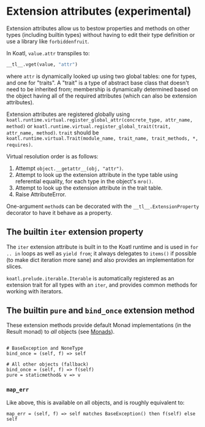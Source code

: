 # Extension attributes (experimental)

Extension attributes allow us to bestow properties and methods on other types (including builtin types) without having to edit their type definition or use a library like `forbiddenfruit`.

In Koatl, `value.attr` transpiles to:

```python
__tl__.vget(value, "attr")
```

where `attr` is dynamically looked up using two global tables: one for types, and one for "traits".
A "trait" is a type of abstract base class that doesn't need to be inherited from; membership is dynamically determined based on the object
having all of the required attributes (which can also be extension attributes).

Extension attributes are registered globally using `koatl.runtime.virtual.register_global_attr(concrete_type, attr_name, method)`
or `koatl.runtime.virtual.register_global_trait(trait, attr_name, method)`.
`trait` should be `koatl.runtime.virtual.Trait(module_name, trait_name, trait_methods, *, requires)`.

Virtual resolution order is as follows:

1. Attempt `object.__getattr__(obj, "attr")`.
2. Attempt to look up the extension attribute in the type table using referential equality, for each type in the object's `mro()`.
3. Attempt to look up the extension attribute in the trait table.
4. Raise AttributeError.

One-argument `method`s can be decorated with the `__tl__.ExtensionProperty` decorator to have it behave as a property.

## The builtin `iter` extension property

The `iter` extension attribute is built in to the Koatl runtime and is used in `for .. in` loops as well as `yield from`;
it always delegates to `items()` if possible (to make dict iteration more sane) and also provides an implementation for slices.

`koatl.prelude.iterable.Iterable` is automatically registered as an extension trait for all types with an `iter`, and provides common methods for working with iterators.

## The builtin `pure` and `bind_once` extension method

These extension methods provide default Monad implementations (in the Result monad) to _all_ objects (see [Monads](monads)).

```koatl

# BaseException and NoneType
bind_once = (self, f) => self

# All other objects (fallback)
bind_once = (self, f) => f(self)
pure = staticmethod& v => v
```

### `map_err`

Like above, this is available on all objects, and is roughly equivalent to:

```koatl
map_err = (self, f) => self matches BaseException() then f(self) else self
```

